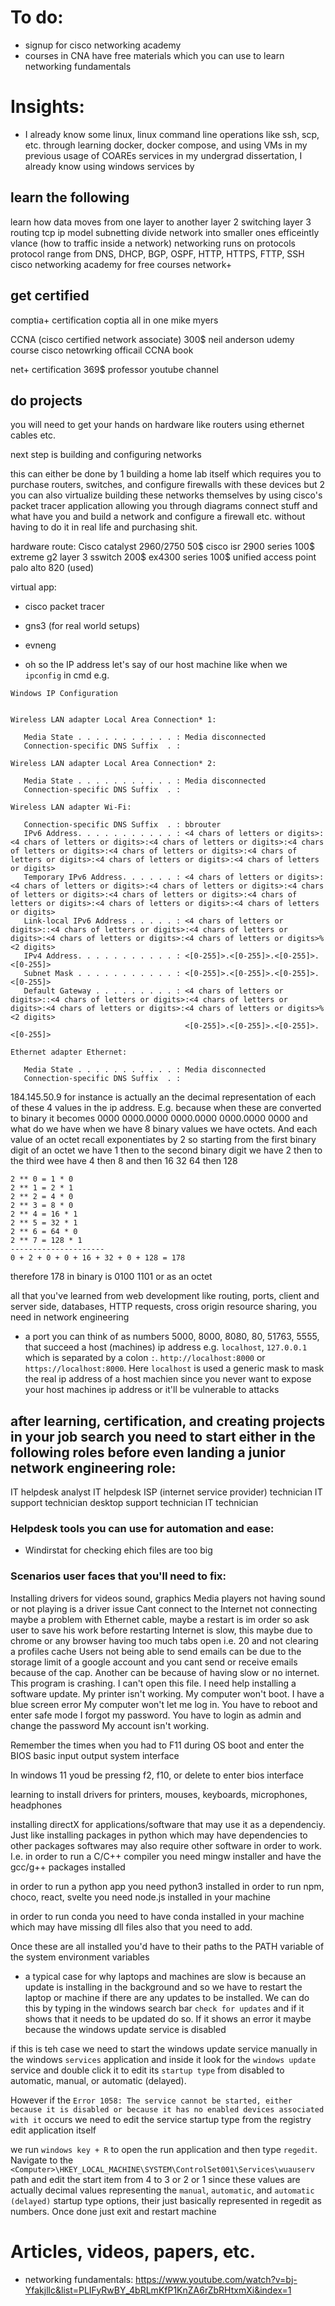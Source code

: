 # To do:
* signup for cisco networking academy
* courses in CNA have free materials which you can use to learn networking fundamentals


# Insights:
* I already know some linux, linux command line operations like ssh, scp, etc. through learning docker, docker compose, and using VMs in my previous usage of COAREs services in my undergrad dissertation, I already know using windows services by  

## learn the following
learn how data moves from one layer to another
layer 2 switching layer 3 routing
tcp ip model
subnetting
divide network into smaller ones efficeintly
vlance (how to traffic inside a network)
networking runs on protocols
protocol range from DNS, DHCP, BGP, OSPF, HTTP, HTTPS, FTTP, SSH
cisco networking academy for free courses
network+

## get certified
comptia+ certification
coptia all in one mike myers

CCNA (cisco certified network associate) 300$
neil anderson udemy course
cisco netowrking officail CCNA book

net+ certification 369$
professor youtube channel

## do projects
you will need to get your hands on hardware like routers using ethernet cables etc.

next step is building and configuring networks

this can either be done by 1 building a home lab itself which requires you to purchase routers, switches, and configure firewalls with these devices but 2 you can also virtualize building these networks themselves by using cisco's packet tracer application allowing you through diagrams connect stuff and what have you and build a network and configure a firewall etc. without having to do it in real life and purchasing shit.

hardware route:
Cisco catalyst 2960/2750 50$
cisco isr 2900 series 100$
extreme g2 layer 3 sswitch 200$
ex4300 series 100$
unified access point
palo alto 820 (used)

virtual app:
* cisco packet tracer
* gns3 (for real world setups)
* evneng


* oh so the IP address let's say of our host machine like when we `ipconfig` in cmd e.g.
```
Windows IP Configuration


Wireless LAN adapter Local Area Connection* 1:

   Media State . . . . . . . . . . . : Media disconnected
   Connection-specific DNS Suffix  . :

Wireless LAN adapter Local Area Connection* 2:

   Media State . . . . . . . . . . . : Media disconnected
   Connection-specific DNS Suffix  . :

Wireless LAN adapter Wi-Fi:

   Connection-specific DNS Suffix  . : bbrouter
   IPv6 Address. . . . . . . . . . . : <4 chars of letters or digits>:<4 chars of letters or digits>:<4 chars of letters or digits>:<4 chars of letters or digits>:<4 chars of letters or digits>:<4 chars of letters or digits>:<4 chars of letters or digits>:<4 chars of letters or digits>
   Temporary IPv6 Address. . . . . . : <4 chars of letters or digits>:<4 chars of letters or digits>:<4 chars of letters or digits>:<4 chars of letters or digits>:<4 chars of letters or digits>:<4 chars of letters or digits>:<4 chars of letters or digits>:<4 chars of letters or digits>
   Link-local IPv6 Address . . . . . : <4 chars of letters or digits>::<4 chars of letters or digits>:<4 chars of letters or digits>:<4 chars of letters or digits>:<4 chars of letters or digits>%<2 digits>
   IPv4 Address. . . . . . . . . . . : <[0-255]>.<[0-255]>.<[0-255]>.<[0-255]>
   Subnet Mask . . . . . . . . . . . : <[0-255]>.<[0-255]>.<[0-255]>.<[0-255]>
   Default Gateway . . . . . . . . . : <4 chars of letters or digits>::<4 chars of letters or digits>:<4 chars of letters or digits>:<4 chars of letters or digits>:<4 chars of letters or digits>%<2 digits>
                                       <[0-255]>.<[0-255]>.<[0-255]>.<[0-255]>

Ethernet adapter Ethernet:

   Media State . . . . . . . . . . . : Media disconnected
   Connection-specific DNS Suffix  . :
```

184.145.50.9 for instance is actually an the decimal representation of each of these 4 values in the ip address. E.g. because when these are converted to binary it becomes 0000 0000.0000 0000.0000 0000.0000 0000 and what do we have when we have 8 binary values we have octets. And each value of an octet recall exponentiates by 2 so starting from the first binary digit of an octet we have 
1 then to the second binary digit we have 2 then to the third wee have 4 then 8 and then 16 32 64 then 128
```
2 ** 0 = 1 * 0
2 ** 1 = 2 * 1
2 ** 2 = 4 * 0
2 ** 3 = 8 * 0
2 ** 4 = 16 * 1
2 ** 5 = 32 * 1
2 ** 6 = 64 * 0
2 ** 7 = 128 * 1
---------------------
0 + 2 + 0 + 0 + 16 + 32 + 0 + 128 = 178
```
therefore 178 in binary is 0100 1101 or as an octet

all that you've learned from web development like routing, ports, client and server side, databases, HTTP requests, cross origin resource sharing, you need in network engineering

* a port you can think of as numbers 5000, 8000, 8080, 80, 51763, 5555, that succeed a host (machines) ip address e.g. `localhost`, `127.0.0.1` which is separated by a colon `:`.
`http://localhost:8000` or `https://localhost:8000`. Here `localhost` is used a generic mask to mask the real ip address of a host machien since you never want to expose your host machines ip address or it'll be vulnerable to attacks



## after learning, certification, and creating projects in your job search you need to start either in the following roles before even landing a junior network engineering role:
IT helpdesk analyst
IT helpdesk 
ISP (internet service provider) technician
IT support technician
desktop support technician
IT technician


### Helpdesk tools you can use for automation and ease:
- Windirstat for checking ehich files are too big

### Scenarios user faces that you'll need to fix:
Installing drivers for videos sound, graphics
Media players not having sound or not playing is a driver issue
Cant connect to the Internet not connecting maybe a problem with Ethernet cable, maybe a restart is im order so ask user to save his work before restarting 
Internet is slow, this maybe due to chrome or any browser having too much tabs open i.e. 20 and not clearing a profiles cache
Users not being able to send emails can be due to the storage limit of a google account and you cant send or receive emails because of the cap. Another can be because of having slow or no internet.
This program is crashing.
I can't open this file.
I need help installing a software update.
My printer isn't working.
My computer won't boot.
I have a blue screen error
My computer won't let me log in. You have to reboot and enter safe mode
I forgot my password. You have to login as admin and change the password
My account isn't working.

Remember the times when you had to F11 during OS boot and enter the BIOS basic input output system interface

In windows 11 youd be pressing f2, f10, or delete to enter bios interface

learning to install drivers for printers, mouses, keyboards, microphones, headphones

installing directX for applications/software that may use it as a dependenciy. Just like installing packages in python which may have dependencies to other packages softwares may also require other software in order to work. I.e. in order to run a C/C++ compiler you need mingw installer and have the gcc/g++ packages installed

in order to run a python app you need python3 installed
in order to run npm, choco, react, svelte you need node.js installed in your machine

in order to run conda you need to have conda installed in your machine which may have missing dll files also that you need to add.

Once these are all installed you'd have to their paths to the PATH variable of the system environment variables

* a typical case for why laptops and machines are slow is because an update is installing in the background and so we have to restart the laptop or machine if there are any updates to be installed. We can do this by typing in the windows search bar `check for updates` and if it shows that it needs to be updated do so. If it shows an error it maybe because the windows update service is disabled

if this is teh case we need to start the windows update service manually in the windows `services` application and inside it look for the `windows update` service and double click it to edit its `startup type` from disabled to automatic, manual, or automatic (delayed). 

However if the `Error 1058: The service cannot be started, either because it is disabled or because it has no enabled devices associated with it` occurs we need to edit the service startup type from the registry edit application itself

we run `windows key + R` to open the run application and then type `regedit`. Navigate to the `<Computer>\HKEY_LOCAL_MACHINE\SYSTEM\ControlSet001\Services\wuauserv` path and edit the start item from 4 to 3 or 2 or 1 since these values are actually decimal values representing the `manual`, `automatic`, and `automatic (delayed)` startup type options, their just basically represented in regedit as numbers. Once done just exit and restart machine



# Articles, videos, papers, etc.
* networking fundamentals: https://www.youtube.com/watch?v=bj-Yfakjllc&list=PLIFyRwBY_4bRLmKfP1KnZA6rZbRHtxmXi&index=1
